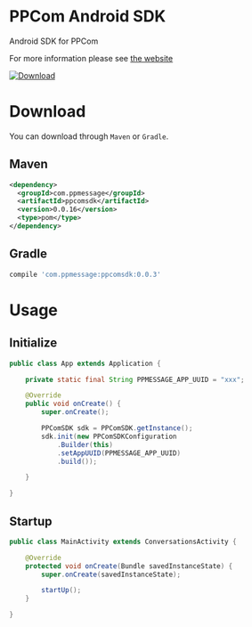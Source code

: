 PPCom Android SDK
=======

Android SDK for PPCom 

For more information please see [the website](https://ppmessage.com)

[ ![Download](https://api.bintray.com/packages/ppmessage/maven/ppcomsdk/images/download.svg) ](https://bintray.com/ppmessage/maven/ppcomsdk/_latestVersion)

Download
======

You can download through `Maven` or `Gradle`.

## Maven

```xml
<dependency>
  <groupId>com.ppmessage</groupId>
  <artifactId>ppcomsdk</artifactId>
  <version>0.0.16</version>
  <type>pom</type>
</dependency>
```

## Gradle

```groovy
compile 'com.ppmessage:ppcomsdk:0.0.3'
```
	
Usage
======

## Initialize

```java
public class App extends Application {

	private static final String PPMESSAGE_APP_UUID = "xxx";

	@Override
	public void onCreate() {
		super.onCreate();

		PPComSDK sdk = PPComSDK.getInstance();
		sdk.init(new PPComSDKConfiguration
	        .Builder(this)
        	.setAppUUID(PPMESSAGE_APP_UUID)
	        .build());

	}

}
```

## Startup

```java
public class MainActivity extends ConversationsActivity {

	@Override
	protected void onCreate(Bundle savedInstanceState) {
    	super.onCreate(savedInstanceState);

    	startUp();
	}

}
```
